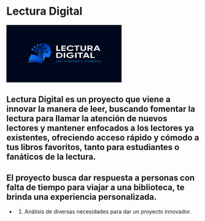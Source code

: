 # Lectura Digital

<img src="Logo/Logo.png" alt="Logo Lectura Digital" width="300" height="150">

## Lectura Digital es un proyecto que viene a innovar la manera de leer, buscando fomentar la lectura para llamar la atención de nuevos lectores y mantener enfocados a los lectores ya existentes, ofreciendo acceso rápido y cómodo a tus libros favoritos, tanto para estudiantes o fanáticos de la lectura.

## El proyecto busca dar respuesta a personas con falta de tiempo para viajar a una biblioteca, te brinda una experiencia personalizada. 

- 1.	Análisis de diversas necesidades para dar un proyecto innovador.  
